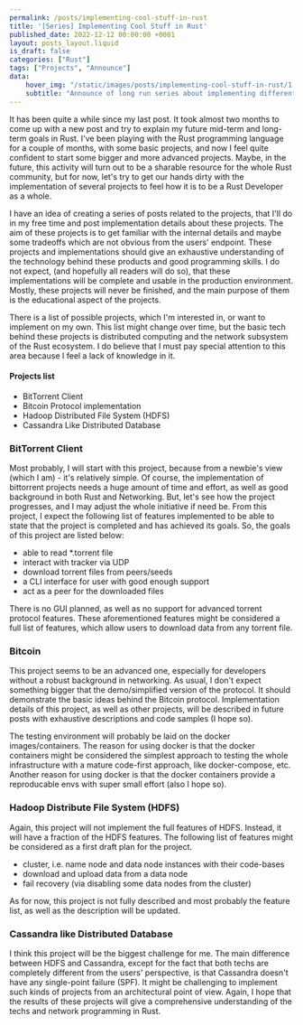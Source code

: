 ```yaml
---
permalink: /posts/implementing-cool-stuff-in-rust
title: '[Series] Implementing Cool Stuff in Rust'
published_date: 2022-12-12 00:00:00 +0001
layout: posts_layout.liquid
is_draft: false
categories: ["Rust"]
tags: ["Projects", "Announce"]
data: 
    hover_img: "/static/images/posts/implementing-cool-stuff-in-rust/1.jpg"
    subtitle: "Announce of long run series about implementing different techs in Rust "
---
```


<section class="article-content">

It has been quite a while since my last post. It took almost two months to come up with a new post and try to explain my future mid-term and long-term goals in Rust. I've been playing with the Rust programming language for a couple of months, with some basic projects, and now I feel quite confident to start some bigger and more advanced projects. Maybe, in the future, this activity will turn out to be a sharable resource for the whole Rust community, but for now, let's try to get our hands dirty with the implementation of several projects to feel how it is to be a Rust Developer as a whole.

I have an idea of creating a series of posts related to the projects, that I'll do in my free time and post implementation details about these projects. The aim of these projects is to get familiar with the internal details and maybe some tradeoffs which are not obvious from the users' endpoint. These projects and implementations should give an exhaustive understanding of the technology behind these products and good programming skills. I do not expect, (and hopefully all readers will do so), that these implementations will be complete and usable in the production environment. Mostly, these projects will never be finished, and the main purpose of them is the educational aspect of the projects.

There is a list of possible projects, which I'm interested in, or want to implement on my own. This list might change over time, but the basic tech behind these projects is distributed computing and the network subsystem of the Rust ecosystem. I do believe that I must pay special attention to this area because I feel a lack of knowledge in it.

#### Projects list

- BitTorrent Client
- Bitcoin Protocol implementation 
- Hadoop Distributed File System (HDFS)
- Cassandra Like Distributed Database 


### BitTorrent Client

Most probably, I will start with this project, because from a newbie's view (which I am) - it's relatively simple. Of course, the implementation of bittorrent projects needs a huge amount of time and effort, as well as good background in both Rust and Networking. But, let's see how the project progresses, and I may adjust the whole initiative if need be. From this project, I expect the following list of features implemented to be able to state that the project is completed and has achieved its goals. So, the goals of this project are listed below:

- able to read *.torrent file
- interact with tracker via UDP
- download torrent files from peers/seeds
- a CLI interface for user with good enough support
- act as a peer for the downloaded files

There is no GUI planned, as well as no support for advanced torrent protocol features. These aforementioned features might be considered a full list of features, which allow users to download data from any torrent file.


### Bitcoin

This project seems to be an advanced one, especially for developers without a robust background in networking. As usual, I don't expect something bigger that the demo/simplified version of the protocol. It should demonstrate the basic ideas behind the Bitcoin protocol. Implementation details of this project, as well as other projects, will be described in future posts with exhaustive descriptions and code samples (I hope so). 

The testing environment will probably be laid on the docker images/containers. The reason for using docker is that the docker containers might be considered the simplest approach to testing the whole infrastructure with a mature code-first approach, like docker-compose, etc. Another reason for using docker is that the docker containers provide a reproducable envs with super small effort (also I hope so).


### Hadoop Distribute File System (HDFS)

Again, this project will not implement the full features of HDFS. Instead, it will have a fraction of the HDFS features. The following list of features might be considered as a first draft plan for the project.

- cluster, i.e. name node and data node instances with their code-bases
- download and upload data from a data node
- fail recovery (via disabling some data nodes from the cluster)

As for now, this project is not fully described and most probably the feature list, as well as the description will be updated.

### Cassandra like Distributed Database

I think this project will be the biggest challenge for me. The main difference between HDFS and Cassandra, except for the fact that both techs are completely different from the users' perspective, is that Cassandra doesn't have any single-point failure (SPF). It might be challenging to implement such kinds of projects from an architectural point of view. Again, I hope that the results of these projects will give a comprehensive understanding of the techs and network programming in Rust.